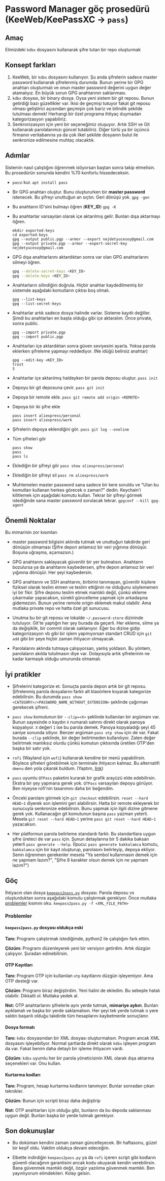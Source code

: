 
# Password Manager göç prosedürü (KeeWeb/KeePassXC -> `pass`)

## Amaç

Elimizdeki `kdbx` dosyasını kullanarak şifre tutan bir repo oluşturmak


## Konsept farkları

1. KeeWeb, bir `kdbx` dosyasını kullanıyor. Şu anda şifrelerin sadece master password kullanarak şifrelenmiş durumda. Bunun yerine bir GPG anahtarı oluşturmalı ve onun master password değerini uygun değer atamalıyız. En büyük sorun GPG anahtarının saklanması.
2. `kdbx` dosyası, bir binary dosya. Oysa yeni sistem bir git reposu. Bunun getirdiği bazı güzellikler var. İkisi de geçmişi tutuyor fakat git reposu olması geliştirici açısından geçmişin çok bariz ve bilindik şekilde tutulması demek! Herhangi bir özel programa ihtiyaç duymadan kategorizasyon yapabiliriz.
3. Senkronizasyon için yeni bir seçeneğimiz oluşuyor. Artık SSH ve Git kullanarak parolalarımızı güncel tutabiliriz. Diğer türlü ya bir üçüncü firmanın veritabanına ya da çok ilkel şekilde dosyanın bulut ile senkronize edilmesine muhtaç olacaktık.


## Adımlar

Sistemin nasıl çalıştığını öğrenmek istiyorsan baştan sonra takip etmelisin. Bu prosedürün sonunda kendini %70 konforlu hissedeceksin.

- `pass`ı kur.
  ```apt install pass```

- Bir GPG anahtarı oluştur. Bunu oluştururken bir **master password** istenecek. Bu şifreyi unuttuğun an sıçtın. Geri dönüşü yok.
  ```gpg -gen```

- Bu anahtarın ID'sini bulmayı öğren (**KEY_ID**)
  ```gpg -K```

- Bu anahtarlar varsayılan olarak içe aktarılmış gelir. Bunları dışa aktarmayı öğren.
  ```
  mkdir exported-keys
  cd exported-keys
  gpg --output public.pgp --armor --export nejdetyucesoy@gmail.com
  gpg --output private.pgp --armor --export-secret-key nejdetyucesoy@gmail.com
  ```

- GPG dışa anahtarlarını aktardıktan sonra var olan GPG anahtarlarını silmeyi öğren.
   ```bash
   gpg --delete-secret-keys <KEY_ID>
   gpg --delete-keys <KEY_ID>
   ```

- Anahtarların silindiğini doğrula. Hiçbir anahtar kaydedilmemiş bir sistemde aşağıdaki komutların çıktısı boş olmalı.
  ```
  gpg --list-keys
  gpg --list-secret-keys
  ```

- Anahtarlar artık sadece dosya halinde varlar. Sisteme kayıtlı değiller. Şimdi bu anahtarları en başta olduğu gibi içe aktaralım. Önce private, sonra public.
   ```
   gpg --import private.pgp
   gpg --import public.pgp
   ```

- Anahtarları içe aktardıktan sonra güven seviyesini ayarla. Yoksa parola eklerken şifreleme yapmayı reddediyor. (Ne idüğü belirsiz anahtar)
  ```
  gpg --edit-key <KEY_ID>
  trust
  5
  ```

- Anahtarlar içe aktarılmış haldeyken bir parola deposu oluştur.
  ```pass init```

- Depoyu bir git deposuna çevir.
  ```pass git init```

- Depoya bir remote ekle.
  ```pass git remote add origin <REMOTE>```

- Depoya bir iki şifre ekle
  ```
  pass insert aliexpress/personal
  pass insert aliexpress/work
  ```

- Şifrelerin depoya eklendiğini gör.
  ```pass git log --oneline```

- Tüm şifreleri gör
  ```
  pass show
  pass
  pass ls
  ```

- Eklediğin bir şifreyi gör
  ```pass show aliexpress/personal```

- Eklediğin bir şifreyi sil
  ```pass rm aliexpress/work```

- Muhtemelen master password sana sadece bir kere soruldu ve "Ulan bu komutları kullanan herkes görecek o zaman?" dedin. Keychain'i kilitlemek için aşağıdaki komutu kullan. Tekrar bir şifreyi görmek istediğinde sana master password sorulacak tekrar.
  ```gpgconf --kill gpg-agent```


## Önemli Noktalar

Bu mimarinin zor kısımları 

- master password bilgisini aklında tutmak ve unuttuğun takdirde geri dönüşün olmaması (Şifre depon anlamsız bir veri yığınına dönüşür. Boşuna uğraşma, açamazsın.)

- GPG anahtarını saklayacak güvenilir bir yer bulmalısın. Anahtarın bozulursa ya da anahtarını kaybedersen, şifre depon anlamsız bir veri yığınına dönüşür. Her şeyi kaybedersin.

- GPG anahtarını ve SSH anahtarını, birbirini tanımayan, güvenilir kişilere fiziksel olarak teslim etmen ve teslim ettiğinin ne olduğunu söylememen iyi bir fikir. Şifre deponu teslim etmek mantıklı değil, çünkü ekleme çıkarmalar yapacaksın, sürekli güncelleme yapmak için arkadaşına gidemezsin. Bunun yerine remote origin eklemek makul olabilir. Ama mutlaka private repo ve hatta özel git sunucusu.

- Unutma bu bir git reposu ve lokalde `~/.password-store` dizininde tutuluyor. Git'te yaptığın her şey burada da geçerli. Her ekleme, silme ya da değişiklik, bir commit olarak saklanıyor. Eğer bu dizine gidip kategorizasyon vb gibi bir işlem yapmıyorsan standart CRUD için `git add` gibi bir şeye hiçbir zaman ihtiyacın olmayacak.

- Parolalarını aklında tutmaya çalışıyorsan, yanlış yoldasın. Bu yöntem, parolaların akılda tutulmasın diye var. Dolayısıyla artık şifrelerinin ne kadar karmaşık olduğu umurunda olmamalı. 


## İyi pratikler

- Şifrelerini kategorize et. Sonuçta parola depon artık bir git reposu. Şifrelenmiş parola dosyalarını farklı alt klasörlere koyarak kategorize edebilirsin. Bu durumda `pass show <CATEGORY>/<PASSWORD_NAME_WITHOUT_EXTENSION>` şeklinde çağırman gerekecek şifreni.

- `pass show` komutunun bir `--clip=<X>` şeklinde kullanılan bir argümanı var. Bunun sayesinde o kaydın `X` numaralı satırını direkt olarak panoya kopyalıyor. `X` değeri `1` ise bu parola demek. Panoya kopyaladığı şeyi 45 saniye sonunda siliyor. Benzer argüman `pass otp show` için de var. Fakat burada `--clip` şeklinde, bir değer belirtmeden kullanılıyor. Zaten değer belirtmek mantıksız olurdu çünkü komutun çıktısında üretilen OTP'den başka bir satır yok. 

- `rofi` (Wayland için `wofi`) kullanarak kendine bir menü yapabilirsin. Böylece şifreleri görebilmek için terminale ihtiyacın kalmaz. Bu alternatifi `dmenu` den yola çıkarak buldum. (Yaptım, [link]())

- `pass` uyumlu `QTPass` paketini kurarak bir grafik arayüzü elde edebilirsin. Ekstra bir şey yapmana gerek yok. `QTPass` varsayılan depoyu görüyor. Ben niyeyse rofi'nin tasarımını daha bir beğendim. 

- Önceki parolanı görmek için `git checkout` edebilirsin. `reset --hard HEAD~1` diyerek son işlemini geri alabilirsin. Hatta bir remote ekleyerek bir sunucuyla senkronize edebilirsin. Bunu yapmak için ilgili dizine gitmene gerek yok. Kullanacağın git komutunun başına `pass` yazman yeterli. Mesela `git reset --hard HEAD~1` yerine `pass git reset --hard HEAD~1` yazacaksın.

- Her platformun parola belirleme standardı farklı. Bu standartlara uygun şifre üreteci de var `pass` için. Şunun detaylarına bir 5 dakika baksan yeterli `pass generate --help`. (İpucu: `pass generate bakkalamca` komutu, `bakkalamca` için bir kayıt oluşturup, parolasını belirleyip, depoya ekliyor. Senin öğrenmen gerekenler mesela "Ya sembol kullanmasın demek için ne yapmam lazım?", "Şifre 8 karakter olsun demek için ne yapmam lazım?") 


## Göç

İhtiyacın olan dosya [`keepass2pass.py`](https://gist.github.com/nejdetckenobi/0967b2ed578772464d49fa218682325d) dosyası. Parola deposu vs oluşturduktan sonra aşağıdaki komutu çalıştırmak gerekiyor. Önce mutlaka [problemler](#problemler) kısmını oku.
```keepass2pass.py -f <XML_FILE_PATH>```


### Problemler 

#### `keepass2pass.py` dosyası oldukça eski

**Tanı:** Programı çalıştırmak istediğimde, python2 ile çalıştığını fark ettim. 

**Çözüm:** Programı düzenleyerek yeni bir versiyon getirdim. Artık düzgün çalışıyor. Şuradan edinebilirsin.


#### OTP Kayıtları

**Tanı:** Program OTP için kullanılan `otp` kayıtlarını düzgün işleyemiyor. Ama OTP desteği var.

**Çözüm:** Programı biraz değiştirdim. Yeni halini de ekledim. Bu sebeple hatalı olabilir. Dikkatli ol. Mutlaka yedek al.

**Not:** OTP anahtarlarını şifrelerle aynı yerde tutmak, **mimariye aykırı**. Bunları ayıklamalı ve başka bir yerde saklamalısın. Her şeyi tek yerde tutmak o yere saldırı başarılı olduğu takdirde tüm hesaplarını kaybetmenle sonuçlanır.


#### Dosya formatı

**Tanı:** `kdbx` dosyasından bir XML dosyası oluşturmalısın. Program ancak XML dosyasını işleyebiliyor. Normal şartlarda direkt olarak `kdbx` işleyen program da var. Fakat benim daha detaylı bir işleme ihtiyacım vardı.

**Çözüm:** `kdbx` uyumlu her bir parola yöneticisinin XML olarak dışa aktarma seçenekleri var. Onu kullan.


#### Kurtarma kodları

**Tanı:** Program, hesap kurtarma kodlarını tanımıyor. Bunlar sonradan çıkan teknikler.

**Çözüm:** Bunun için scripti biraz daha değiştirip  

**Not:** OTP anahtarları için olduğu gibi, bunların da bu depoda saklanması uygun değil. Bunları başka bir yerde tutmak gerekiyor.


## Son dokunuşlar

- Bu doküman kendini zaman zaman güncelleyecek. Bir haftasonu, güzel bir keşif oldu. Vaktim oldukça devam edeceğim.

- Elbette indirdiğin `keepass2pass.py` ya da `rofi` içeren script gibi kodların güvenli olacağının garantisini ancak kodu okuyarak kendin verebilirsin. Bana güvenmek mantıklı değil, özgür yazılıma güvenmek mantıklı. Ben yayınlıyorum elimdekileri. Kolay gelsin.

